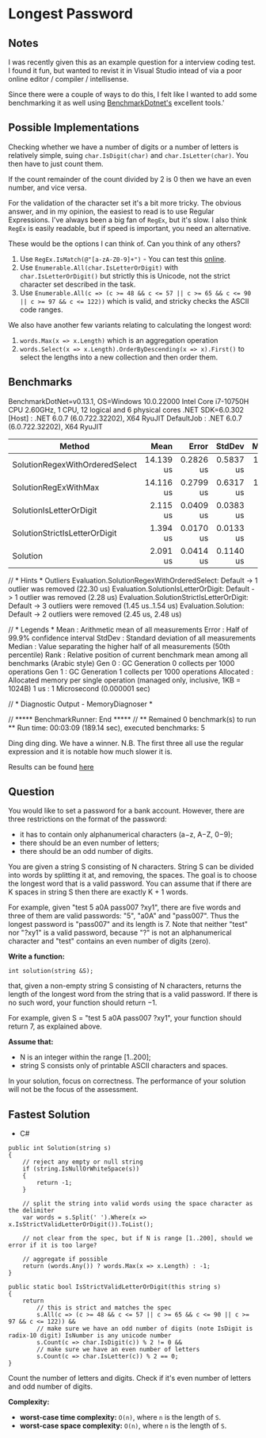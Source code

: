 # Longest Password

## Notes

I was recently given this as an example question for a interview coding test. I found it fun, but wanted to revist it in Visual Studio intead of via a poor online editor / compiler / intellisense.

Since there were a couple of ways to do this, I felt like I wanted to add some benchmarking it as well using [BenchmarkDotnet's](https://github.com/dotnet/BenchmarkDotNet) excellent tools.'

## Possible Implementations

Checking whether we have a number of digits or a number of letters is relatively simple, suing `char.IsDigit(char)` and `char.IsLetter(char)`. You then have to just count them.

If the count remainder of the count divided by 2 is 0 then we have an even number, and vice versa.

For the validation of the character set it's a bit more tricky. The obvious answer, and in my opinion, the easiest to read is to use Regular Expressions. I've always been a big fan of `RegEx`, but it's slow. I also think `RegEx` is easily readable, but if speed is important, you need an alternative.

These would be the options I can think of. Can you think of any others?

1. Use `RegEx.IsMatch(@"[a-zA-Z0-9]+")` - You can test this [online](https://regex101.com/).
1. Use `Enumerable.All(char.IsLetterOrDigit)` with `char.IsLetterOrDigit()` but strictly this is Unicode, not the strict character set described in the task.
1. Use `Enumerable.All(c => (c >= 48 && c <= 57 || c >= 65 && c <= 90 || c >= 97 && c <= 122))` which is valid, and stricky checks the ASCII code ranges.

We also have another few variants relating to calculating the longest word:

1. `words.Max(x => x.Length)` which is an aggregation operation
1. `words.Select(x => x.Length).OrderByDescending(x => x).First()` to select the lengths into a new collection and then order them.

## Benchmarks

BenchmarkDotNet=v0.13.1, OS=Windows 10.0.22000
Intel Core i7-10750H CPU 2.60GHz, 1 CPU, 12 logical and 6 physical cores
.NET SDK=6.0.302
  [Host]     : .NET 6.0.7 (6.0.722.32202), X64 RyuJIT
  DefaultJob : .NET 6.0.7 (6.0.722.32202), X64 RyuJIT


|                         Method |      Mean |     Error |    StdDev |    Median | Rank |  Gen 0 |  Gen 1 | Allocated |
|------------------------------- |----------:|----------:|----------:|----------:|-----:|-------:|-------:|----------:|
| SolutionRegexWithOrderedSelect | 14.139 us | 0.2826 us | 0.5837 us | 13.978 us |    3 | 3.5248 | 0.0305 |  22,112 B |
|           SolutionRegExWithMax | 14.116 us | 0.2799 us | 0.6317 us | 13.968 us |    3 | 3.5095 | 0.0305 |  22,112 B |
|        SolutionIsLetterOrDigit |  2.115 us | 0.0409 us | 0.0383 us |  2.110 us |    2 | 0.2403 |      - |   1,520 B |
|  SolutionStrictIsLetterOrDigit |  1.394 us | 0.0170 us | 0.0133 us |  1.396 us |    1 | 0.1488 |      - |     944 B |
|                       Solution |  2.091 us | 0.0414 us | 0.1140 us |  2.053 us |    2 | 0.1678 |      - |   1,072 B |

// * Hints *
Outliers
  Evaluation.SolutionRegexWithOrderedSelect: Default -> 1 outlier  was  removed (22.30 us)
  Evaluation.SolutionIsLetterOrDigit: Default        -> 1 outlier  was  removed (2.28 us)
  Evaluation.SolutionStrictIsLetterOrDigit: Default  -> 3 outliers were removed (1.45 us..1.54 us)
  Evaluation.Solution: Default                       -> 2 outliers were removed (2.45 us, 2.48 us)

// * Legends *
  Mean      : Arithmetic mean of all measurements
  Error     : Half of 99.9% confidence interval
  StdDev    : Standard deviation of all measurements
  Median    : Value separating the higher half of all measurements (50th percentile)
  Rank      : Relative position of current benchmark mean among all benchmarks (Arabic style)
  Gen 0     : GC Generation 0 collects per 1000 operations
  Gen 1     : GC Generation 1 collects per 1000 operations
  Allocated : Allocated memory per single operation (managed only, inclusive, 1KB = 1024B)
  1 us      : 1 Microsecond (0.000001 sec)

// * Diagnostic Output - MemoryDiagnoser *


// ***** BenchmarkRunner: End *****
// ** Remained 0 benchmark(s) to run **
Run time: 00:03:09 (189.14 sec), executed benchmarks: 5

Ding ding ding. We have a winner. N.B. The first three all use the regular expression and it is notable how much slower it is.

Results can be found [here](https://rebeccapowell.github.io/LongestPassword/dev/bench/index.html)

## Question

You would like to set a password for a bank account. However, there are three restrictions on the format of the password:

* it has to contain only alphanumerical characters (a−z, A−Z, 0−9);
* there should be an even number of letters;
* there should be an odd number of digits.

You are given a string S consisting of N characters. String S can be divided into words by splitting it at, and removing, the spaces. The goal is to choose the longest word that is a valid password. You can assume that if there are K spaces in string S then there are exactly K + 1 words.

For example, given "test 5 a0A pass007 ?xy1", there are five words and three of them are valid passwords: "5", "a0A" and "pass007". Thus the longest password is "pass007" and its length is 7. Note that neither "test" nor "?xy1" is a valid password, because "?" is not an alphanumerical character and "test" contains an even number of digits (zero).

**Write a function:**

`int solution(string &S);`

that, given a non-empty string S consisting of N characters, returns the length of the longest word from the string that is a valid password. If there is no such word, your function should return −1.

For example, given S = "test 5 a0A pass007 ?xy1", your function should return 7, as explained above.

**Assume that:**

* N is an integer within the range [1..200];
* string S consists only of printable ASCII characters and spaces.

In your solution, focus on correctness. The performance of your solution will not be the focus of the assessment.

## Fastest Solution

* C#
```
public int Solution(string s)
{
    // reject any empty or null string
    if (string.IsNullOrWhiteSpace(s))
    {
        return -1;
    }

    // split the string into valid words using the space character as the delimiter
    var words = s.Split(' ').Where(x => x.IsStrictValidLetterOrDigit()).ToList();

    // not clear from the spec, but if N is range [1..200], should we error if it is too large?

    // aggregate if possible
    return (words.Any()) ? words.Max(x => x.Length) : -1;
}

public static bool IsStrictValidLetterOrDigit(this string s)
{
    return
        // this is strict and matches the spec
        s.All(c => (c >= 48 && c <= 57 || c >= 65 && c <= 90 || c >= 97 && c <= 122)) &&
        // make sure we have an odd number of digits (note IsDigit is radix-10 digit) IsNumber is any unicode number
        s.Count(c => char.IsDigit(c)) % 2 != 0 &&
        // make sure we have an even number of letters 
        s.Count(c => char.IsLetter(c)) % 2 == 0;
}
```

Count the number of letters and digits. Check if it's even number of letters and odd number of digits.

**Complexity:**

* **worst-case time complexity:** `O(n)`, where `n` is the length of `S`.
* **worst-case space complexity:** `O(n)`, where `n` is the length of `S`.
